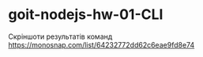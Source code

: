 # goit-nodejs-hw-01-CLI

Скріншоти результатів команд https://monosnap.com/list/64232772dd62c6eae9fd8e74
